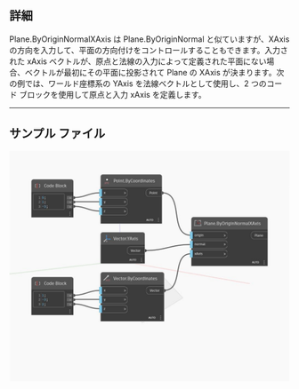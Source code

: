 ## 詳細
Plane.ByOriginNormalXAxis は Plane.ByOriginNormal と似ていますが、XAxis の方向を入力して、平面の方向付けをコントロールすることもできます。入力された xAxis ベクトルが、原点と法線の入力によって定義された平面にない場合、ベクトルが最初にその平面に投影されて Plane の XAxis が決まります。次の例では、ワールド座標系の YAxis を法線ベクトルとして使用し、2 つのコード ブロックを使用して原点と入力 xAxis を定義します。
___
## サンプル ファイル

![ByOriginNormalXAxis](./Autodesk.DesignScript.Geometry.Plane.ByOriginNormalXAxis_img.jpg)

